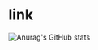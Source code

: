 # link
![Anurag's GitHub stats](https://github-readme-stats.vercel.app/api?username=saeed8080_icons=true&theme=transparent)

